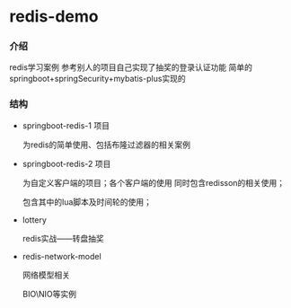 # redis-demo

### 介绍

redis学习案例   参考别人的项目自己实现了抽奖的登录认证功能 简单的springboot+springSecurity+mybatis-plus实现的

### 结构

* springboot-redis-1 项目

  为redis的简单使用、包括布隆过滤器的相关案例

* springboot-redis-2 项目

  为自定义客户端的项目；各个客户端的使用
  同时包含redisson的相关使用；

  包含其中的lua脚本及时间轮的使用；

* lottery

  redis实战——转盘抽奖
  
* redis-network-model

  网络模型相关

  BIO\NIO等实例
